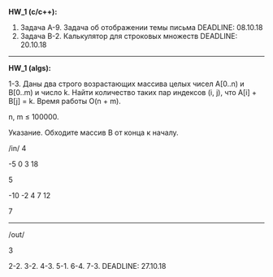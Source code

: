 **HW_1 (c/c++):** 
1. Задача A-9. Задача об отображении темы письма
DEADLINE: 08.10.18
2. Задача B-2. Калькулятор для строковых множеств
DEADLINE: 20.10.18
---
**HW_1 (algs):**

1-3. Даны два строго возрастающих массива целых чисел A[0..n) и B[0..m) и число k. Найти количество таких пар индексов (i, j), что A[i] + B[j] = k. Время работы O(n + m).

n, m ≤ 100000.

Указание. Обходите массив B от конца к началу.

/in/
4

-5 0 3 18

5

-10 -2 4 7 12

7

---
/out/

3

2-2.
3-2.
4-3.
5-1.
6-4.
7-3.
DEADLINE: 27.10.18
